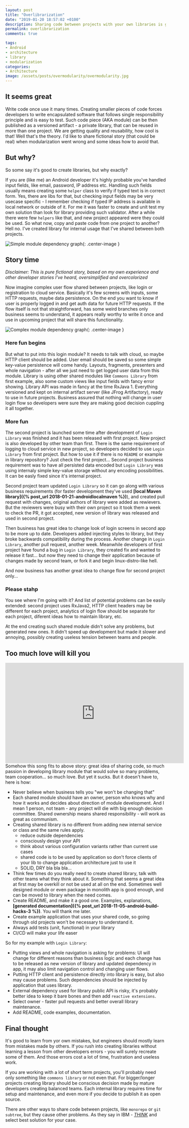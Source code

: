 ```yaml
---
layout: post
title: "Overlibrarization"
date: "2019-01-20 18:57:02 +0100"
description: Sharing code between projects with your own libraries is generaly a good thing, but it comes with a cost. I'd like to share some of my experience about it.
permalink: overlibrarization
comments: true

tags:
- Android
- architecture
- library
- modularization
categories:
- Architecture
image: /assets/posts/overmodularity/overmodularity.jpg
---
```




## It seems great
Write code once use it many times. Creating smaller pieces of code forces developers to write encapsulated software that follows single responsibility principle and is easy to test. Such code piece (AKA module) can be then published as a versioned artifact - a private library, that can be reused in more than one project. We are getting quality and reusability, how cool is that! Well that's the theory. I'd like to share fictional story (that could be real) when modularization went wrong and some ideas how to avoid that.

## But why? 
So some say it's good to create libraries, but why exactly?

If you are (like me) an Android developer it's highly probable you've handled input fields, like email, password, IP address etc. Handling such fields usually means creating some `helper` class to verify if typed text is in correct form. Yes, there are libs for that, but checking input fields may be very usecase specific - I remember checking if typed IP address is available in local network or outside of it. For me it was faster to create and unit test my own solution than look for library providing such validator. After a while there were few `helpers` like that, and new project appeared were they could be used. So what now, copy and paste code from one project to another? Hell no. I've created library for internal usage that I've shared between both projects.
<!-- some graph of shared components -->

![Simple module dependency graph](assets/posts/overmodularity/simple_module.png){: .center-image }


## Story time
*Disclaimer: This is pure fictional story, based on my own experience and other developer stories I've heard, oversimplified and overcolorized*

Now imagine complex user flow shared between projects, like login or registration to cloud service. Basically it's few screens with inputs, some HTTP requests, maybe data persistence. On the end you want to know if user is properly logged in and get auth data for future HTTP requests. If the flow itself is not that straightforward, has some weird branches only business seems to understand, it appears really worthy to write it once and use in upcoming project that will share this functionality.
<!-- complicated flow example -->

![Complex module dependency graph](assets/posts/overmodularity/complex_module.png){: .center-image }

### Here fun begins
But what to put into this login module? It needs to talk with cloud, so maybe HTTP client should be added. User email should be saved so some simple key-value persistence will come handy. Layouts, fragments, presenters and whole navigation - after all we just need to get logged user data from this module. Library is using other shared modules like `Commons Library` from first example, also some custom views like input fields with fancy error showing. Library API was made in fancy at the time RxJava 1. Everything versioned and kept on internal artifact server (like JFrog Artifactory), ready to use in future projects. Business assured that nothing will change in user login flow so developers were sure they are making good decision cuppling it all together.

### More fun
The second project is launched some time after development of `Login Library` was finished and it has been released with first project. New project is also developed by other team than first. There is the same requirement of logging to cloud service in new project, so developers decided to use `Login Library` from first project. But how to use it if there is no `README` or example in library repository? Just check the first project... Second project business requirement was to have all persisted data encoded but `Login Library` was using internaly simple key-value storage without any encoding possibilities. It can be easly fixed since it's internal project.

Second project team updated `Login Library` so it can go along with various business requirements (for faster development they've used **[local Maven library]({% post_url 2018-01-21-androidlocalmaven %})**), and created pull request with changes, original authors of library were added as rewievers. But the reviewers were busy with their own project so it took them a week to check the PR, it got accepted, new version of library was released and used in second project.

Then business has great idea to change look of login screens in second app to be more up to date. Developers added injecting styles to library, but they broke backwards compatibility during the process. Another change in `Login Library`, another pull request, another week.
Meanwhile developers of first project have found a bug in `Login Library`, they created fix and wanted to release it fast... but now they need to change their application because of changes made by second team, or fork it and begin linux-distro-like hell.

And now business has another great idea to change flow for second project only...

### Please stahp
You see where I'm going with it? And list of potential problems can be easily extended: second project uses RxJava2, HTTP client headers may be different for each project, analytics of login flow should be separate for each project, diferent ideas how to maintain library, etc.

At the end creating such shared module didn't solve any problems, but generated new ones. It didn't speed up development but made it slower and annoying, possibly creating useless tension between teams and people.

## Too much love will kill you
<iframe width="560" height="315" src="https://www.youtube.com/embed/ivbO3s1udic" frameborder="0" allow="accelerometer; autoplay; encrypted-media; gyroscope; picture-in-picture" allowfullscreen></iframe>
Somehow this song fits to above story: great idea of sharing code, so much passion in developing library module that would solve so many problems, team cooperation... so much love. But yet it sucks. But it doesn't have to, here is how:

- Never believe when business tells you "we won't be changing that"
- Each shared module should have an owner, person who knows why and how it works and decides about direction of module development. And I mean 1 person, not team - any project will die with big enough decision committee. Shared ownership means shared responsibility - will work as great as communism.
- Creating shared library is no different from adding new internal service or class and the same rules apply. 
    - reduce outside dependencies
    - consciously design your API
    - think about various configuration variants rather than current use cases
    - shared code is to be used by application so don't force clients of your lib to change application architecture just to use it
    - SOLID, DRY bla bla bla...
- Think few times do you really need to create shared library, talk with other teams what they think about it. Something that seems a great idea at first may be overkill or not be used at all on the end. Sometimes well designed module or even package in monolith app is good enough, and can be moved to library when the need comes.
- Create README, and make it a good one. Examples, explanations, **[generated documentation]({% post_url 2018-11-05-android-build-hacks-3 %})**. You will thank me later.
- Create example application that uses your shared code, so going through old projects won't be necessary to understand it.
- Always add tests (unit, functional) in your library
- CI/CD will make your life easer

So for my example with `Login Library`:
- Putting views and whole navigation is asking for problems: UI will change for different reasons than business logic and each change has to be released as new version of library and updated dependency in app, it may also limit navigation control and changing user flows.
- Putting HTTP client and persistence directly into library is easy, but also may cause problems. Such dependencies should be injected by application that uses library.
- External dependency used for library public API is risky, it's probably better idea to keep it bare bones and then add `reactive extensions`.
- Select owner - faster pull requests and better overall library maintenance.
- Add README, code examples, documentation.

## Final thought
It's good to learn from yor own mistakes, but engineers should mostly learn from mistakes made by others. If you rush into creating libraries without learning a lesson from other developers errors - you will surely recreate some of them. And those errors cost a lot of time, frustration and useless work.

If you are working with a lot of short term projects, you'll probably need only something like `commons library` or not even that. For bigger/longer projects creating library should be conscious decision made by mature developers creating balanced teams. Each internal library requires time for setup and maintenance, and even more if you decide to publish it as open source.

There are other ways to share code between projects, like `monorepo` or `git subtree`, but they cause other problems. As they say in IBM - *[THINK](https://en.wikipedia.org/wiki/Think_(IBM))* and select best solution for your case.
